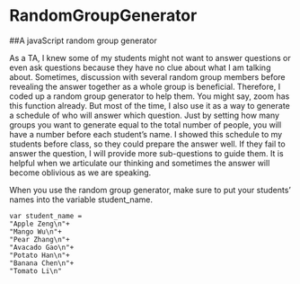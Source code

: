 # RandomGroupGenerator
##A javaScript random group generator

As a TA, I knew some of my students might not want to answer questions or even ask questions because they have no clue about what I am talking about.
Sometimes, discussion with several random group members before revealing the answer together as a whole group is beneficial.
Therefore, I coded up a random group generator to help them. You might say, zoom has this function already. 
But most of the time, I also use it as a way to generate a schedule of who will answer which question.
Just by setting how many groups you want to generate equal to the total number of people, you will have a number before each student’s name. 
I showed this schedule to my students before class, so they could prepare the answer well. 
If they fail to answer the question, I will provide more sub-questions to guide them. 
It is helpful when we articulate our thinking and sometimes the answer will become oblivious as we are speaking.

When you use the random group generator, make sure to put your students’ names into the variable student_name.

```
var student_name =
"Apple Zeng\n"+
"Mango Wu\n"+
"Pear Zhang\n"+
"Avacado Gao\n"+
"Potato Han\n"+
"Banana Chen\n"+
"Tomato Li\n"

```

